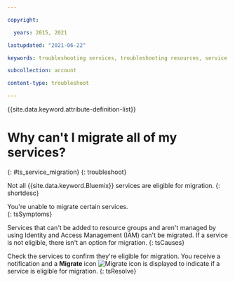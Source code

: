 ```yaml
---

copyright:

  years: 2015, 2021

lastupdated: "2021-06-22"

keywords: troubleshooting services, troubleshooting resources, service problems, resource problems, migrate, migration error, migrate all services

subcollection: account

content-type: troubleshoot

---
```



{{site.data.keyword.attribute-definition-list}}

# Why can't I migrate all of my services?
{: #ts_service_migration}
{: troubleshoot}

Not all {{site.data.keyword.Bluemix}} services are eligible for migration. 
{: shortdesc}

You're unable to migrate certain services.  
{: tsSymptoms}

Services that can't be added to resource groups and aren't managed by using Identity and Access Management (IAM) can't be migrated. If a service is not eligible, there isn't an option for migration. 
{: tsCauses}

Check the services to confirm they're eligible for migration. You receive a notification and a **Migrate** icon ![Migrate icon](../icons/migrate.svg "Migrate this service instance to a resource group") is displayed to indicate if a service is eligible for migration.
{: tsResolve}
